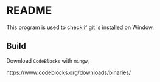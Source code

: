 # README

This program is used to check if git is installed on Window.

## Build

Download `CodeBlocks` with `mingw`,

<https://www.codeblocks.org/downloads/binaries/>
